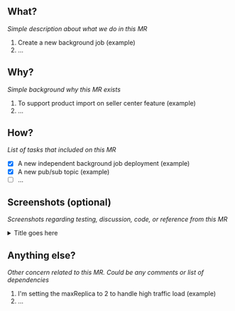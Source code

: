 ## What?
*Simple description about what we do in this MR*
1. Create a new background job (example)
2. ...

## Why?
*Simple background why this MR exists*
1. To support product import on seller center feature (example)
2. ...

## How?
*List of tasks that included on this MR*
- [x] A new independent background job deployment (example)
- [x] A new pub/sub topic (example)
- [ ] ...

## Screenshots (optional)
*Screenshots regarding testing, discussion, code, or reference from this MR*
<details>
   <summary> Title goes here </summary>
   Image proof goes here
</details>

## Anything else?
*Other concern related to this MR. Could be any comments or list of dependencies*
1. I'm setting the maxReplica to 2 to handle high traffic load (example)
2. ...

